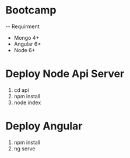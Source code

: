 # Bootcamp
-- Requirment 
- Mongo 4+ 
- Angular 6+ 
- Node 6+ 

# Deploy Node Api Server 


1) cd api
2) npm install
3) node index

# Deploy Angular 

1) npm install
2) ng serve 
